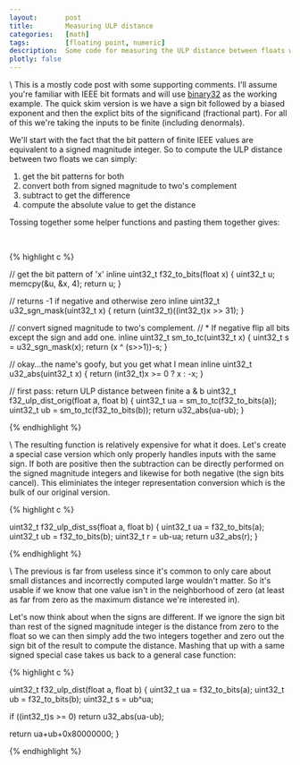 ```yaml
---
layout:       post
title:        Measuring ULP distance
categories:   [math]
tags:         [floating point, numeric]
description:  Some code for measuring the ULP distance between floats with comments.
plotly: false
---
```


\\
This is a mostly code post with some supporting comments.  I'll assume you're familiar with IEEE bit formats and will use
[binary32](https://en.wikipedia.org/wiki/Single-precision_floating-point_format) as the working example. The quick skim version is we have a sign bit followed by a biased exponent and then the explict bits of the significand (fractional part). For all of this we're taking the inputs to be finite (including denormals).

We'll start with the fact that the bit pattern of finite IEEE values are equivalent to a signed magnitude integer. So to compute the ULP distance between two floats we can simply:

1. get the bit patterns for both
2. convert both from signed magnitude to two's complement
3. subtract to get the difference
4. compute the absolute value to get the distance

Tossing together some helper functions and pasting them together gives:

<br>

{% highlight c %}

// get the bit pattern of 'x'
inline uint32_t f32_to_bits(float x)
{
  uint32_t u; memcpy(&u, &x, 4); return u;
}

// returns -1 if negative and otherwise zero
inline uint32_t u32_sgn_mask(uint32_t x)
{
  return (uint32_t)((int32_t)x >> 31);
}

// convert signed magnitude to two's complement. 
// * If negative flip all bits except the sign and add one.
inline uint32_t sm_to_tc(uint32_t x)
{
  uint32_t s  = u32_sgn_mask(x);
  return (x ^ (s>>1))-s;
}

// okay...the name's goofy, but you get what I mean
inline uint32_t u32_abs(uint32_t x)
{
  return (int32_t)x >= 0 ? x : -x;
}

// first pass: return ULP distance between finite a & b
uint32_t f32_ulp_dist_orig(float a, float b)
{
  uint32_t ua = sm_to_tc(f32_to_bits(a));
  uint32_t ub = sm_to_tc(f32_to_bits(b));
  return u32_abs(ua-ub);
}

{% endhighlight %}

\\
The resulting function is relatively expensive for what it does. Let's create a special case version which only properly handles inputs with the same sign. If both are positive then the subtraction can be directly performed on the signed magnitude integers and likewise for both negative (the sign bits cancel). This eliminiates the integer representation conversion which is the bulk of our original version.


{% highlight c %}

uint32_t f32_ulp_dist_ss(float a, float b)
{
  uint32_t ua = f32_to_bits(a);
  uint32_t ub = f32_to_bits(b);
  uint32_t r  = ub-ua;
  return  u32_abs(r);
}

{% endhighlight %}

\\
The previous is far from useless since it's common to only care about small distances and incorrectly computed large wouldn't matter. So it's usable if we know that one value isn't in the neighborhood of zero (at least as far from zero as the maximum distance we're interested in).

Let's now think about when the signs are different. If we ignore the sign bit than rest of the signed magnitude integer is the distance from zero to the float so we can then simply add the two integers together and zero out the sign bit of the result to compute the distance. Mashing that up with a same signed special case takes us back to a general case function:


{% highlight c %}

uint32_t f32_ulp_dist(float a, float b)
{
  uint32_t ua = f32_to_bits(a);
  uint32_t ub = f32_to_bits(b);
  uint32_t s  = ub^ua;

  if ((int32_t)s >= 0)
    return u32_abs(ua-ub);
  
  return ua+ub+0x80000000;
}

{% endhighlight %}


